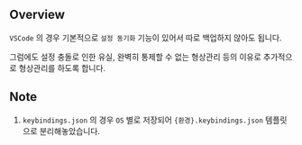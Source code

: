 ## Overview

`VSCode` 의 경우 기본적으로 `설정 동기화` 기능이 있어서 따로 백업하지 않아도 됩니다.

그럼에도 설정 충돌로 인한 유실, 완벽히 통제할 수 없는 형상관리 등의 이유로 추가적으로 형상관리를 하도록 합니다.

## Note

1. `keybindings.json` 의 경우 `OS` 별로 저장되어 `{환경}.keybindings.json` 템플릿으로 분리해놓았습니다.
